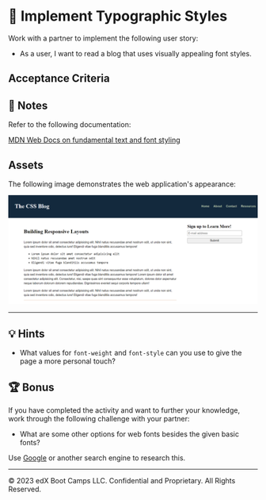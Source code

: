 # 📖 Implement Typographic Styles

Work with a partner to implement the following user story:

* As a user, I want to read a blog that uses visually appealing font styles.

## Acceptance Criteria

<!-- * It's done when the body font has the standard size of 16px. -->

<!-- * It's done when paragraphs have a line height of 1.5 times the font height. -->

<!-- * It's done when headings are 150–200% of the font size and have a font family of `serif`. -->

<!-- * It's done when there is a margin of 2–5% on the heading, paragraph, and list. -->

<!-- * It's done when the list is indented, has square bullet points, and has a font family of `monospace`. -->

## 📝 Notes

Refer to the following documentation: 

[MDN Web Docs on fundamental text and font styling](https://developer.mozilla.org/en-US/docs/Learn/CSS/Styling_text/Fundamentals)

## Assets

The following image demonstrates the web application's appearance:

![The blog page includes a monospaced list and headings with a serif font.](./Images/01-CSS-typography.png)

--- 

## 💡 Hints

* What values for `font-weight` and `font-style` can you use to give the page a more personal touch?

## 🏆 Bonus

If you have completed the activity and want to further your knowledge, work through the following challenge with your partner:

* What are some other options for web fonts besides the given basic fonts?

Use [Google](https://www.google.com) or another search engine to research this.

---
© 2023 edX Boot Camps LLC. Confidential and Proprietary. All Rights Reserved.